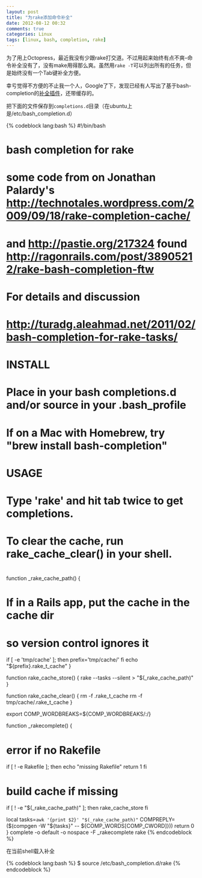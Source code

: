 ```yaml
---
layout: post
title: "为rake添加命令补全"
date: 2012-08-12 00:32
comments: true
categories: Linux
tags: [linux, bash, completion, rake]
---
```

为了用上Octopress，最近我没有少跟rake打交道。不过用起来始终有点不爽–命令补全没有了，没有make用得那么爽。虽然用`rake -T`可以列出所有的任务，但是始终没有一个Tab键补全方便。

幸亏觉得不方便的不止我一个人，Google了下，发现已经有人写出了基于bash-completion的[补全插件](http://turadg.aleahmad.net/2011/02/bash-completion-for-rake-tasks/)，还带缓存的。

<!-- more-->
把下面的文件保存到`completions.d`目录（在ubuntu上是/etc/bash_completion.d）

{% codeblock lang:bash %}
#!/bin/bash
# bash completion for rake
#
# some code from on Jonathan Palardy's http://technotales.wordpress.com/2009/09/18/rake-completion-cache/
# and http://pastie.org/217324 found http://ragonrails.com/post/38905212/rake-bash-completion-ftw
#
# For details and discussion
# http://turadg.aleahmad.net/2011/02/bash-completion-for-rake-tasks/
#
# INSTALL
#
# Place in your bash completions.d and/or source in your .bash_profile
# If on a Mac with Homebrew, try "brew install bash-completion"
#
# USAGE
#
# Type 'rake' and hit tab twice to get completions.
# To clear the cache, run rake_cache_clear() in your shell.
#

function _rake_cache_path() {
  # If in a Rails app, put the cache in the cache dir
  # so version control ignores it
  if [ -e 'tmp/cache' ]; then
prefix='tmp/cache/'
  fi
echo "${prefix}.rake_t_cache"
}

function rake_cache_store() {
  rake --tasks --silent > "$(_rake_cache_path)"
}

function rake_cache_clear() {
  rm -f .rake_t_cache
  rm -f tmp/cache/.rake_t_cache
}

export COMP_WORDBREAKS=${COMP_WORDBREAKS/\:/}

function _rakecomplete() {
  # error if no Rakefile
  if [ ! -e Rakefile ]; then
echo "missing Rakefile"
    return 1
  fi

  # build cache if missing
  if [ ! -e "$(_rake_cache_path)" ]; then
rake_cache_store
  fi

local tasks=`awk '{print $2}' "$(_rake_cache_path)"`
  COMPREPLY=($(compgen -W "${tasks}" -- ${COMP_WORDS[COMP_CWORD]}))
  return 0
}
complete -o default -o nospace -F _rakecomplete rake
{% endcodeblock %}

在当前shell载入补全

{% codeblock lang:bash %}
$ source /etc/bash_completion.d/rake
{% endcodeblock %}
